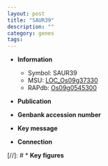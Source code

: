 ```yaml
---
layout: post
title: "SAUR39"
description: ""
category: genes
tags: 
---
```


* **Information**  
    + Symbol: SAUR39  
    + MSU: [LOC_Os09g37330](http://rice.uga.edu/cgi-bin/ORF_infopage.cgi?orf=LOC_Os09g37330)  
    + RAPdb: [Os09g0545300](http://rapdb.dna.affrc.go.jp/viewer/gbrowse_details/irgsp1?name=Os09g0545300)  

* **Publication**  

* **Genbank accession number**  

* **Key message**  

* **Connection**  

[//]: # * **Key figures**  


